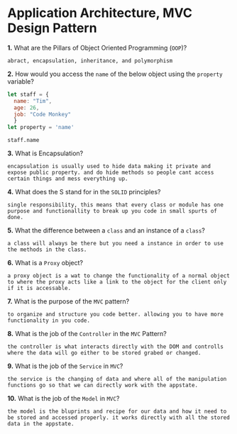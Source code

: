 # Application Architecture, MVC Design Pattern

**1.** What are the Pillars of Object Oriented Programming (`OOP`)?
<!-- enter you answer in the space below -->
```
abract, encapsulation, inheritance, and polymorphism
```
**2.** How would you access the `name` of the below object using the `property` variable?
```js
let staff = {
  name: "Tim",
  age: 26,
  job: "Code Monkey"
  }
let property = 'name'
```
<!-- enter you answer in the space below -->
```
staff.name
```
**3.** What is Encapsulation?
<!-- enter you answer in the space below -->
```
encapsulation is usually used to hide data making it private and expose public property. and do hide methods so people cant access certain things and mess everything up.
```
**4.** What does the S stand for in the `SOLID` principles?
<!-- enter you answer in the space below -->
```
single responsibility, this means that every class or module has one purpose and functionallity to break up you code in small spurts of done.
```
**5.** What the difference between a `class` and an instance of a `class`?
<!-- enter you answer in the space below -->
```
a class will always be there but you need a instance in order to use the methods in the class. 
```
**6.** What is a `Proxy` object?
<!-- enter you answer in the space below -->
```
a proxy object is a wat to change the functionality of a normal object to where the proxy acts like a link to the object for the client only if it is accessable.
```

**7.** What is the purpose of the `MVC` pattern?
<!-- enter you answer in the space below -->
```
to organize and structure you code better. allowing you to have more functionality in you code.
```
**8.** What is the job of the `Controller` in the `MVC` Pattern?
<!-- enter you answer in the space below -->
```
the controller is what interacts directly with the DOM and controlls where the data will go either to be stored grabed or changed.
```

**9.** What is the job of the `Service` in `MVC`?
<!-- enter you answer in the space below -->
```
the service is the changing of data and where all of the manipulation functions go so that we can directly work with the appstate.
```
**10.** What is the job of the `Model` in `MVC`?
<!-- enter you answer in the space below -->
```
the model is the bluprints and recipe for our data and how it need to be stored and accessed properly. it works directly with all the stored data in the appstate.
```
